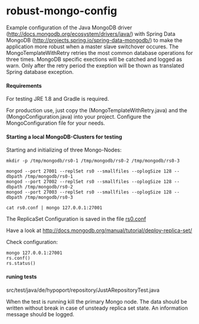 robust-mongo-config
=============

Example configuration of the Java MongoDB driver (<http://docs.mongodb.org/ecosystem/drivers/java/>)
with Spring Data MongoDB (<http://projects.spring.io/spring-data-mongodb/>)
to make the application more robust when a master slave switchover occures.
The MongoTemplateWithRetry retries the most common database operations for three
times. MongoDB specific exections will be catched and logged as warn. Only after the
retry period the exeption will be thown as translated Spring database exception.

#### Requirements

For testing JRE 1.8 and Gradle is required.

For production use, just copy the (MongoTemplateWithRetry.java) and the (MongoConfiguration.java)
into your project. Configure the MongoConfiguration file for your needs.


#### Starting a local MongoDB-Clusters for testing

Starting and initializing of three Mongo-Nodes:

```
mkdir -p /tmp/mongodb/rs0-1 /tmp/mongodb/rs0-2 /tmp/mongodb/rs0-3

mongod --port 27001 --replSet rs0 --smallfiles --oplogSize 128 --dbpath /tmp/mongodb/rs0-1
mongod --port 27002 --replSet rs0 --smallfiles --oplogSize 128 --dbpath /tmp/mongodb/rs0-2
mongod --port 27003 --replSet rs0 --smallfiles --oplogSize 128 --dbpath /tmp/mongodb/rs0-3

cat rs0.conf | mongo 127.0.0.1:27001
```

The ReplicaSet Configuration is saved in the file [rs0.conf](./rs0.conf)

Have a look at <http://docs.mongodb.org/manual/tutorial/deploy-replica-set/>

Check configuration:

```
mongo 127.0.0.1:27001
rs.conf()
rs.status()
```

#### runing tests

src/test/java/de/hypoport/repository/JustARepositoryTest.java

When the test is running kill the primary Mongo node. The data should be written without
break in case of unsteady replica set state.
An information message should be logged.

